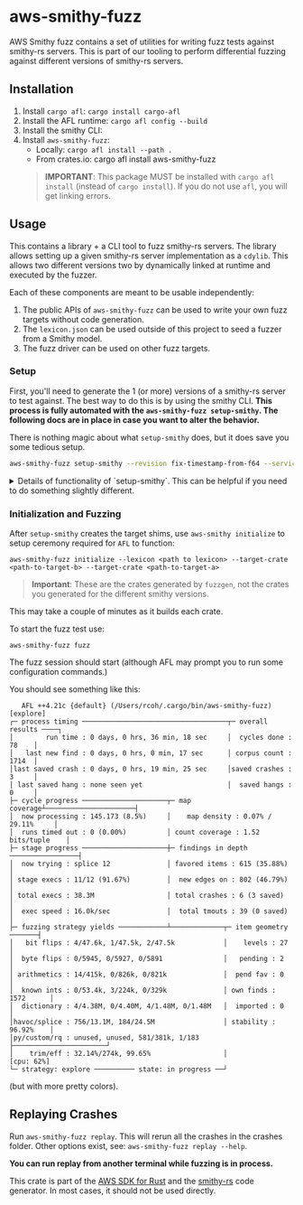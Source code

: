 # aws-smithy-fuzz

AWS Smithy fuzz contains a set of utilities for writing fuzz tests against smithy-rs servers. This is part of our tooling to perform differential fuzzing against different versions of smithy-rs servers.

## Installation
1. Install `cargo afl`: `cargo install cargo-afl`
2. Install the AFL runtime: `cargo afl config --build`
2. Install the smithy CLI:
2. Install `aws-smithy-fuzz`:
    - Locally: `cargo afl install --path .`
    - From crates.io: cargo afl install aws-smithy-fuzz
   > **IMPORTANT**: This package MUST be installed with `cargo afl install` (instead of `cargo install`). If you do not use `afl`,
   > you will get linking errors.

## Usage
This contains a library + a CLI tool to fuzz smithy-rs servers. The library allows setting up a given smithy-rs server implementation as a `cdylib`. This allows two different versions two by dynamically linked at runtime and executed by the fuzzer.

Each of these components are meant to be usable independently:
1. The public APIs of `aws-smithy-fuzz` can be used to write your own fuzz targets without code generation.
2. The `lexicon.json` can be used outside of this project to seed a fuzzer from a Smithy model.
3. The fuzz driver can be used on other fuzz targets.

### Setup
First, you'll need to generate the 1 (or more) versions of a smithy-rs server to test against. The best way to do this is by using the smithy CLI. **This process is fully automated with the `aws-smithy-fuzz setup-smithy`. The following docs are in place in case you want to alter the behavior.**

There is nothing magic about what `setup-smithy` does, but it does save you some tedious setup.

```bash
aws-smithy-fuzz setup-smithy --revision fix-timestamp-from-f64 --service smithy.protocoltests.rpcv2Cbor#RpcV2Protocol --workdir fuzz-workspace-cbor2 --fuzz-runner-local-path smithy-rs --dependency software.amazon.smithy:smithy-protocol-tests:1.50.0 --rebuild-local-targets
```
<details>
<summary>
Details of functionality of `setup-smithy`. This can be helpful if you need to do something slightly different.
</summary>

```bash
# Create a workspace just to keep track of everything
mkdir workspace && cd workspace
REVISION_1=main
REVISION_2=76d5afb42d545ca2f5cbe90a089681135da935d3
rm -rf maven-locals && mkdir maven-locals
# Build two different versions of smithy-rs and publish them to two separate local directories
git clone https://github.com/smithy-lang/smithy-rs.git smithy-rs1 && (cd smithy-rs1 && git checkout $REVISION_1 && ./gradlew publishToMavenLocal -Dmaven.repo.local=$(cd ../maven-locals && pwd)/$REVISION_1)
git clone https://github.com/smithy-lang/smithy-rs.git smithy-rs2 && (cd smithy-rs2 && git checkout $REVISION_2 && ./gradlew publishToMavenLocal -Dmaven.repo.local=$(cd ../maven-locals && pwd)/$REVISION_2)
```

For each of these, use the smithy CLI to generate a server implementation using something like this:
```
{
    "version": "1.0",
    "maven": {
        "dependencies": [
            "software.amazon.smithy.rust.codegen.server.smithy:codegen-server:0.1.0",
            "software.amazon.smithy:smithy-aws-protocol-tests:1.50.0"
        ],
        "repositories": [
            {
                "url": "file://maven-locals/<INSERT REVISION>"
            },
            {
                "url": "https://repo1.maven.org/maven2"
            }
        ]
    },
    "projections": {
        "server": {
            "imports": [
            ],
            "plugins": {
                "rust-server-codegen": {
                    "runtimeConfig": {
                        "relativePath": "/Users/rcoh/code/smithy-rs/rust-runtime"
                    },
                    "codegen": {},
                    // PICK YOUR SERVICE
                    "service": "aws.protocoltests.restjson#RestJson",
                    "module": "rest_json",
                    "moduleVersion": "0.0.1",
                    "moduleDescription": "test",
                    "moduleAuthors": [
                        "protocoltest@example.com"
                    ]
                }
            }
        }
    }
}
```

Next, you'll use the `fuzzgen` target to generate two things based on your target crates:
1. A `lexicon.json` file: This uses information from the smithy model to seed the fuzzer with some initial inputs and helps it get better code coverage.
2. Fuzz target shims for your generated servers. These each implement most of the operations available in the smithy model and wire up each target crate with the correct bindings to create a cdylib crate that can be used by the fuzzer.

The easiest way to use `fuzzgen` is with the Smithy CLI:

```json
{
  "version": "1.0",
  "maven": {
    "dependencies": [
      "software.amazon.smithy.rust.codegen.serde:fuzzgen:0.1.0",
      "software.amazon.smithy:smithy-aws-protocol-tests:1.50.0"
    ]
  },
  "projections": {
    "harness": {
      "imports": [],
      "plugins": {
        "fuzz-harness": {
          "service": "aws.protocoltests.restjson#RestJson",
          "runtimeConfig": {
            "relativePath": "/Users/rcoh/code/smithy-rs/rust-runtime"
          },
          "targetCrates": [
            {
              "relativePath": "target-mainline/build/smithy/server/rust-server-codegen/",
              "name": "mainline"
            },
            {
              "relativePath": "target-previous-release/build/smithy/server/rust-server-codegen/",
              "name": "previous-release"
            }
          ]
        }
      }
    }
  }
}
```
</details>

### Initialization and Fuzzing
After `setup-smithy` creates the target shims, use `aws-smithy initialize` to setup ceremony required for `AFL` to function:
```
aws-smithy-fuzz initialize --lexicon <path to lexicon> --target-crate <path-to-target-b> --target-crate <path-to-target-a>
```

> **Important**: These are the crates generated by `fuzzgen`, not the crates you generated for the different smithy versions.

This may take a couple of minutes as it builds each crate.

To start the fuzz test use:
```
aws-smithy-fuzz fuzz
```

The fuzz session should start (although AFL may prompt you to run some configuration commands.)

You should see something like this:
```
   AFL ++4.21c {default} (/Users/rcoh/.cargo/bin/aws-smithy-fuzz) [explore]
┌─ process timing ────────────────────────────────────┬─ overall results ────┐
│        run time : 0 days, 0 hrs, 36 min, 18 sec     │  cycles done : 78    │
│   last new find : 0 days, 0 hrs, 0 min, 17 sec      │ corpus count : 1714  │
│last saved crash : 0 days, 0 hrs, 19 min, 25 sec     │saved crashes : 3     │
│ last saved hang : none seen yet                     │  saved hangs : 0     │
├─ cycle progress ─────────────────────┬─ map coverage┴──────────────────────┤
│  now processing : 145.173 (8.5%)     │    map density : 0.07% / 29.11%     │
│  runs timed out : 0 (0.00%)          │ count coverage : 1.52 bits/tuple    │
├─ stage progress ─────────────────────┼─ findings in depth ─────────────────┤
│  now trying : splice 12              │ favored items : 615 (35.88%)        │
│ stage execs : 11/12 (91.67%)         │  new edges on : 802 (46.79%)        │
│ total execs : 38.3M                  │ total crashes : 6 (3 saved)         │
│  exec speed : 16.0k/sec              │  total tmouts : 39 (0 saved)        │
├─ fuzzing strategy yields ────────────┴─────────────┬─ item geometry ───────┤
│   bit flips : 4/47.6k, 1/47.5k, 2/47.5k            │    levels : 27        │
│  byte flips : 0/5945, 0/5927, 0/5891               │   pending : 2         │
│ arithmetics : 14/415k, 0/826k, 0/821k              │  pend fav : 0         │
│  known ints : 0/53.4k, 3/224k, 0/329k              │ own finds : 1572      │
│  dictionary : 4/4.38M, 0/4.40M, 4/1.48M, 0/1.48M   │  imported : 0         │
│havoc/splice : 756/13.1M, 184/24.5M                 │ stability : 96.92%    │
│py/custom/rq : unused, unused, 581/381k, 1/183      ├───────────────────────┘
│    trim/eff : 32.14%/274k, 99.65%                  │             [cpu: 62%]
└─ strategy: explore ────────── state: in progress ──┘
```
(but with more pretty colors).

## Replaying Crashes

Run `aws-smithy-fuzz replay`. This will rerun all the crashes in the crashes folder. Other options exist, see: `aws-smithy-fuzz replay --help`.

**You can run replay from another terminal while fuzzing is in process.**

<!-- anchor_start:footer -->
This crate is part of the [AWS SDK for Rust](https://awslabs.github.io/aws-sdk-rust/) and the [smithy-rs](https://github.com/smithy-lang/smithy-rs) code generator. In most cases, it should not be used directly.
<!-- anchor_end:footer -->
